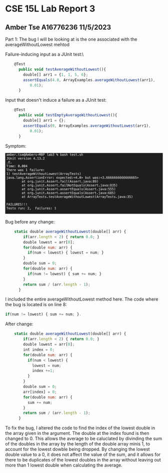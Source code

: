 # CSE 15L Lab Report 3
## Amber Tse A16776236 11/5/2023

Part 1:
The bug I will be looking at is the one associated with the averageWithoutLowest mehtod


Failure-inducing input as a JUnit test:\

``` javascript
    @Test
      public void testAverageWithoutLowest(){
        double[] arr1 = {1, 1, 5, 6};
        assertEquals(4.0, ArrayExamples.averageWithoutLowest(arr1),
           0.01);
      }
```
Input that doesn't induce a failure as a JUnit test:
``` javascript
    @Test
      public void testEmptyAverageWithoutLowest(){
        double[] arr1 = {};
        assertEquals(0, ArrayExamples.averageWithoutLowest(arr1),
           0.01);
      }
```
Symptom:

![Image](symptom.png)

Bug before any change:

``` javascript
    static double averageWithoutLowest(double[] arr) {
        if(arr.length < 2) { return 0.0; }
        double lowest = arr[0];
        for(double num: arr) {
          if(num < lowest) { lowest = num; }
        }
        double sum = 0;
        for(double num: arr) {
          if(num != lowest) { sum += num; }
        }
        return sum / (arr.length - 1);
      }
```

I included the entire averageWithoutLowest method here. The code where the bug is located is on line 8:
``` javascript
if(num != lowest) { sum += num; }.
```

After change:

``` javascript
    static double averageWithoutLowest(double[] arr) {
        if(arr.length < 2) { return 0.0; }
        double lowest = arr[0];
        int index = 0;
        for(double num: arr) {
          if(num < lowest) { 
            lowest = num;
            index +=1;
          }
        }
        double sum = 0;
        arr[index] = 0;
        for(double num: arr) {
          sum += num; 
        }
        return sum / (arr.length - 1);
      }
```
  To fix the bug, I altered the code to find the index of the lowest double in the array given in the argument. The double at the index found is then changed to 0. This allows the average to be caluclated by divinding the sum of the doubles in the array by the length of the double array minis 1, to account for the lowest dowble being dropped. By changing the lowest double value to a 0, it does not affect the value of the sum, and it allows for there to be duplicates of the lowest doubles in the array without leaving out more than 1 lowest double when calculating the average. 

